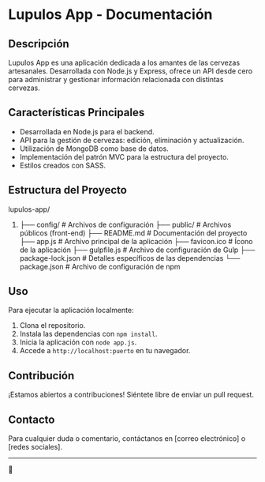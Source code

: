 # Lupulos App - Documentación

## Descripción

Lupulos App es una aplicación dedicada a los amantes de las cervezas artesanales. Desarrollada con Node.js y Express, ofrece un API desde cero para administrar y gestionar información relacionada con distintas cervezas.

## Características Principales

- Desarrollada en Node.js para el backend.
- API para la gestión de cervezas: edición, eliminación y actualización.
- Utilización de MongoDB como base de datos.
- Implementación del patrón MVC para la estructura del proyecto.
- Estilos creados con SASS.

## Estructura del Proyecto

lupulos-app/

1. ├── config/ # Archivos de configuración
   ├── public/ # Archivos públicos (front-end)
   ├── README.md # Documentación del proyecto
   ├── app.js # Archivo principal de la aplicación
   ├── favicon.ico # Ícono de la aplicación
   ├── gulpfile.js # Archivo de configuración de Gulp
   ├── package-lock.json # Detalles específicos de las dependencias
   └── package.json # Archivo de configuración de npm

## Uso

Para ejecutar la aplicación localmente:

1. Clona el repositorio.
2. Instala las dependencias con `npm install`.
3. Inicia la aplicación con `node app.js`.
4. Accede a `http://localhost:puerto` en tu navegador.

## Contribución

¡Estamos abiertos a contribuciones! Siéntete libre de enviar un pull request.

## Contacto

Para cualquier duda o comentario, contáctanos en [correo electrónico] o [redes sociales].

---

🍺
